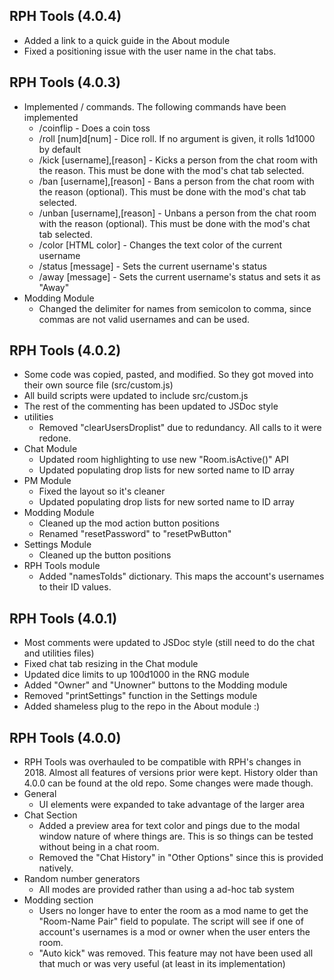 RPH Tools (4.0.4)
--------------
* Added a link to a quick guide in the About module
* Fixed a positioning issue with the user name in the chat tabs.

RPH Tools (4.0.3)
--------------
* Implemented / commands. The following commands have been implemented
  * /coinflip - Does a coin toss
  * /roll [num]d[num] - Dice roll. If no argument is given, it rolls 1d1000 by default
  * /kick [username],[reason] - Kicks a person from the chat room with the reason. This must be done with the mod's chat tab selected.
  * /ban [username],[reason] - Bans a person from the chat room with the reason (optional). This must be done with the mod's chat tab selected.
  * /unban [username],[reason] - Unbans a person from the chat room with the reason (optional). This must be done with the mod's chat tab selected.
  * /color [HTML color] - Changes the text color of the current username
  * /status [message] - Sets the current username's status
  * /away [message] - Sets the current username's status and sets it as "Away"
* Modding Module
  * Changed the delimiter for names from semicolon to comma, since commas are not valid usernames and can be used.

RPH Tools (4.0.2)
--------------
* Some code was copied, pasted, and modified. So they got moved into their own source file (src/custom.js)
* All build scripts were updated to include src/custom.js
* The rest of the commenting has been updated to JSDoc style
* utilities
  * Removed "clearUsersDroplist" due to redundancy. All calls to it were redone.
* Chat Module
  * Updated room highlighting to use new "Room.isActive()" API
  * Updated populating drop lists for new sorted name to ID array
* PM Module
  * Fixed the layout so it's cleaner
  * Updated populating drop lists for new sorted name to ID array
* Modding Module
  * Cleaned up the mod action button positions
  * Renamed "resetPassword" to "resetPwButton"
* Settings Module
  * Cleaned up the button positions
* RPH Tools module
  * Added "namesToIds" dictionary. This maps the account's usernames to their ID values.

RPH Tools (4.0.1)
--------------
* Most comments were updated to JSDoc style (still need to do the chat and utilities files)
* Fixed chat tab resizing in the Chat module
* Updated dice limits to up 100d1000 in the RNG module
* Added "Owner" and "Unowner" buttons to the Modding module
* Removed "printSettings" function in the Settings module
* Added shameless plug to the repo in the About module :)

RPH Tools (4.0.0)
--------------
* RPH Tools was overhauled to be compatible with RPH's changes in 2018. Almost all features of versions prior were kept. History older than 4.0.0 can be found at the old repo. Some changes were made though.
* General
  * UI elements were expanded to take advantage of the larger area
* Chat Section
  * Added a preview area for text color and pings due to the modal window nature of where things are. This is so things can be tested without being in a chat room.
  * Removed the "Chat History" in "Other Options" since this is provided natively.
* Random number generators
  * All modes are provided rather than using a ad-hoc tab system
* Modding section
  * Users no longer have to enter the room as a mod name to get the "Room-Name Pair" field to populate. The script will see if one of account's usernames is a mod or owner when the user enters the room.
  * "Auto kick" was removed. This feature may not have been used all that much or was very useful (at least in its implementation)